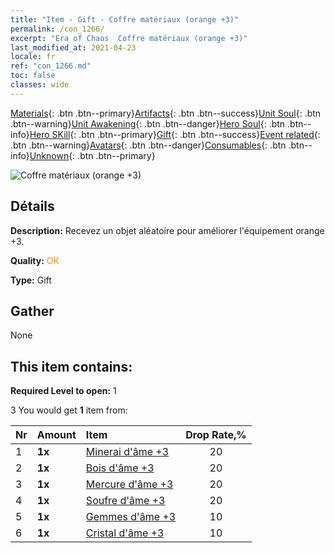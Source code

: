 ```yaml
---
title: "Item - Gift - Coffre matériaux (orange +3)"
permalink: /con_1266/
excerpt: "Era of Chaos  Coffre matériaux (orange +3)"
last_modified_at: 2021-04-23
locale: fr
ref: "con_1266.md"
toc: false
classes: wide
---
```

 [Materials](/ItemsFR/){: .btn .btn--primary}[Artifacts](/ItemsFR/Artifacts/){: .btn .btn--success}[Unit Soul](/ItemsFR/UnitSoul/){: .btn .btn--warning}[Unit Awakening](/ItemsFR/UnitAwakening/){: .btn .btn--danger}[Hero Soul](/ItemsFR/HeroSoul/){: .btn .btn--info}[Hero SKill](/ItemsFR/HeroSkill/){: .btn .btn--primary}[Gift](/ItemsFR/Gift/){: .btn .btn--success}[Event related](/ItemsFR/Events/){: .btn .btn--warning}[Avatars](/ItemsFR/Avatars/){: .btn .btn--danger}[Consumables](/ItemsFR/Consumables/){: .btn .btn--info}[Unknown](/ItemsFR/Unknown/){: .btn .btn--primary}

 ![Coffre matériaux (orange +3)](/images/t/i_304002.png)

## Détails
 **Description:** Recevez un objet aléatoire pour améliorer l'équipement orange +3.

 **Quality:** <span style="color: #FF8C00">OK</span>

 **Type:** Gift

## Gather

  None

## This item contains:

 **Required Level to open:** 1

 3 You would get **1** item  from:

  | Nr | Amount |     Item    | Drop Rate,% |
  |:---|:-------|:------------|:---------:|
  | 1 |  **1x** | [Minerai d'âme +3](/ItemsFR/mat_82/) | 20 | 
  | 2 |  **1x** | [Bois d'âme +3](/ItemsFR/mat_83/) | 20 | 
  | 3 |  **1x** | [Mercure d'âme +3](/ItemsFR/mat_84/) | 20 | 
  | 4 |  **1x** | [Soufre d'âme +3](/ItemsFR/mat_85/) | 20 | 
  | 5 |  **1x** | [Gemmes d'âme +3](/ItemsFR/mat_86/) | 10 | 
  | 6 |  **1x** | [Cristal d'âme +3](/ItemsFR/mat_87/) | 10 | 
